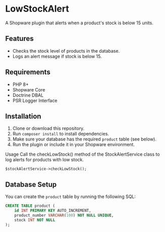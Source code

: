 # LowStockAlert

A Shopware plugin that alerts when a product's stock is below 15 units.

## Features

- Checks the stock level of products in the database.
- Logs an alert message if stock is below 15.

## Requirements

- PHP 8+
- Shopware Core
- Doctrine DBAL
- PSR Logger Interface

## Installation

1. Clone or download this repository.
2. Run `composer install` to install dependencies.
3. Make sure your database has the required `product` table (see below).
4. Run the plugin or include it in your Shopware environment.

Usage
Call the checkLowStock() method of the StockAlertService class to log alerts for products with low stock.
 

    $stockAlertService->checkLowStock();


## Database Setup

You can create the `product` table by running the following SQL:

```sql
CREATE TABLE product (
    id INT PRIMARY KEY AUTO_INCREMENT,
    product_number VARCHAR(100) NOT NULL UNIQUE,
    stock INT NOT NULL
);
